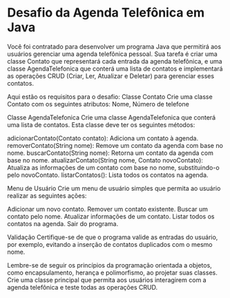 # Desafio da Agenda Telefônica em Java

Você foi contratado para desenvolver um programa Java que permitirá aos usuários gerenciar uma agenda telefônica pessoal. 
Sua tarefa é criar uma classe Contato que representará cada entrada da agenda telefônica, e uma classe AgendaTelefonica que 
conterá uma lista de contatos e implementará as operações CRUD (Criar, Ler, Atualizar e Deletar) para gerenciar esses contatos.

Aqui estão os requisitos para o desafio:
Classe Contato
Crie uma classe Contato com os seguintes atributos: Nome, Número de telefone

Classe AgendaTelefonica
Crie uma classe AgendaTelefonica que conterá uma lista de contatos. Esta classe deve ter os seguintes métodos:

adicionarContato(Contato contato): Adiciona um contato à agenda.
removerContato(String nome): Remove um contato da agenda com base no nome.
buscarContato(String nome): Retorna um contato da agenda com base no nome.
atualizarContato(String nome, Contato novoContato): Atualiza as informações de um contato com base no nome, substituindo-o pelo novoContato.
listarContatos(): Lista todos os contatos na agenda.

Menu de Usuário
Crie um menu de usuário simples que permita ao usuário realizar as seguintes ações:

Adicionar um novo contato.
Remover um contato existente.
Buscar um contato pelo nome.
Atualizar informações de um contato.
Listar todos os contatos na agenda.
Sair do programa.

Validação
Certifique-se de que o programa valide as entradas do usuário, por exemplo, evitando a inserção de contatos duplicados com o mesmo nome.

Lembre-se de seguir os princípios da programação orientada a objetos, como encapsulamento, herança e polimorfismo, ao projetar suas 
classes. Crie uma classe principal que permita aos usuários interagirem com a agenda telefônica e teste todas as operações CRUD.

